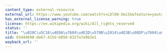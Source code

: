 ```yaml
---
content_type: external-resource
external_url: https://www.youtube.com/watch?v=LDl0Q-XmiSk&feature=youtu.be
has_external_license_warning: true
license: https://en.wikipedia.org/wiki/All_rights_reserved
status: ''
title: "\u820C\u5C16\u4E0A\u7684\u4E2D\u570B\u2014\u4E3B\u98DF\u7684\u6545\u4E8B"
uid: 03d44690-de67-415d-b050-6327a7a9b3e1
wayback_url: ''
---
```

